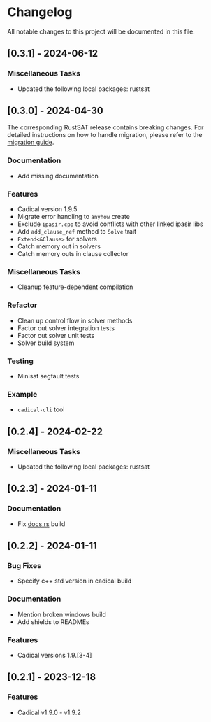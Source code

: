 # Changelog

All notable changes to this project will be documented in this file.

## [0.3.1] - 2024-06-12

### Miscellaneous Tasks

- Updated the following local packages: rustsat

<!-- generated by git-cliff -->
## [0.3.0] - 2024-04-30

The corresponding RustSAT release contains breaking changes. For detailed
instructions on how to handle migration, please refer to the [migration
guide](https://github.com/chrjabs/rustsat/blob/main/docs/0-5-0-migration-guide.md).

### Documentation

- Add missing documentation

### Features

- Cadical version 1.9.5
- Migrate error handling to `anyhow` create
- Exclude `ipasir.cpp` to avoid conflicts with other linked ipasir libs
- Add `add_clause_ref` method to `Solve` trait
- `Extend<&Clause>` for solvers
- Catch memory out in solvers
- Catch memory outs in clause collector

### Miscellaneous Tasks

- Cleanup feature-dependent compilation

### Refactor

- Clean up control flow in solver methods
- Factor out solver integration tests
- Factor out solver unit tests
- Solver build system

### Testing

- Minisat segfault tests

### Example

- `cadical-cli` tool

<!-- generated by git-cliff -->
## [0.2.4] - 2024-02-22

### Miscellaneous Tasks

- Updated the following local packages: rustsat

<!-- generated by git-cliff -->
<!-- generated by git-cliff -->
## [0.2.3] - 2024-01-11

### Documentation

- Fix [docs.rs](https://docs.rs/rustsat-cadical) build

## [0.2.2] - 2024-01-11

### Bug Fixes

- Specify c++ std version in cadical build

### Documentation

- Mention broken windows build
- Add shields to READMEs

### Features

- Cadical versions 1.9.[3-4]

<!-- generated by git-cliff -->
## [0.2.1] - 2023-12-18

### Features

- Cadical v1.9.0 - v1.9.2

<!-- generated by git-cliff -->
